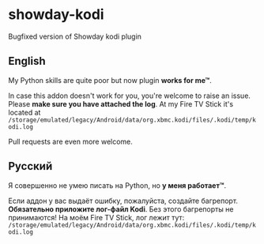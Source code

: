 # showday-kodi
Bugfixed version of Showday kodi plugin

## English

My Python skills are quite poor but now plugin **works for me™**.

In case this addon doesn't work for you, you're welcome to raise an issue.
Please **make sure you have attached the log**.
At my Fire TV Stick it's located at `/storage/emulated/legacy/Android/data/org.xbmc.kodi/files/.kodi/temp/kodi.log`

Pull requests are even more welcome.

## Русский

Я совершенно не умею писать на Python, но **у меня работает™**.

Если аддон у вас выдаёт ошибку, пожалуйста, создайте багрепорт. **Обязательно приложите лог-файл Kodi**. Без этого багрепорты
не принимаются! На моём Fire TV Stick, лог лежит тут: `/storage/emulated/legacy/Android/data/org.xbmc.kodi/files/.kodi/temp/kodi.log`
